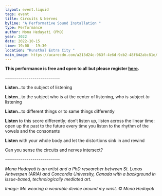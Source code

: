 ```yaml
---
layout: event.liquid
tags: event
title: Circuits & Nerves
byline: "A Performative Sound Installation "
type: Performance
author: Mona Hedayati (PhD)
year: 2022
date: 2022-10-15
time: 19:00 - 19:30
location: "Kunsthal Extra City "
main_image: https://ucarecdn.com/a213d24c-963f-4e6d-9cb2-48f642abc81e/
---
```

**This performance is free and open to all but please register [here](https://calendly.com/extra-city/rightsofnature2?month=2022-10).** 

\-﻿---------------------------

**Listen**…to the subject of listening

**Listen**…to the subject who is at the center of listening, who is subject *to* listening

**Listen**…to different things or to same things differently 

**Listen** to this score differently; don’t listen up, listen across the linear time: open up the past to the future every time you listen to the rhythm of the vowels and the consonants

**Listen** with your whole body and let the distortions sink in and rewind 

Can you sense the circuits and nerves intersect?

\-﻿---------------------------

*M﻿ona Hedayati is an artist and a PhD researcher between St. Lucas Antwerpen (ARIA) and Concordia University, Canada with a background in issue-based, technologically mediated art.*

*Image: Me wearing a wearable device around my wrist.*  *© Mona Hedayati*